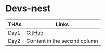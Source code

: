 # Devs-nest
THAs | Links
------------ | -------------
Day1 | [GitHub](http://github.com)
Day2 | Content in the second column
